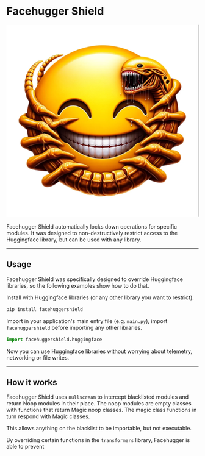 # Facehugger Shield


![img.png](img.png)


Facehugger Shield automatically locks down operations
for specific modules. It was designed to non-destructively restrict access
to the Huggingface library, but can be used with any library.

---

## Usage

Facehugger Shield was specifically designed to override Huggingface libraries, so the following examples show how to do that.


Install with Huggingface libraries (or any other library you want to restrict).

```bash
pip install facehuggershield
```

Import in your application's main entry file (e.g. `main.py`), import `facehuggershield` before importing
any other libraries.

```python
import facehuggershield.huggingface
```

Now you can use Huggingface libraries without worrying about telemetry, networking or file writes.

---

## How it works

Facehugger Shield uses `nullscream` to intercept blacklisted modules and return Noop modules in their place.
The noop modules are empty classes with functions that return Magic noop classes.
The magic class functions in turn respond with Magic classes.

This allows anything on the blacklist to be importable, but not executable.

By overriding certain functions in the `transformers` library, Facehugger is able to prevent
